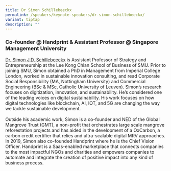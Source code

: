 ```yaml
---
title: Dr Simon Schillebeeckx
permalink: /speakers/keynote-speakers/dr-simon-schillebeeckx/
variant: tiptap
description: ""
---
```

<h3><strong>Co-founder @ Handprint &amp; Assistant Professor @ Singapore Management University</strong></h3>
<p><a href="https://www.linkedin.com/in/simonschillebeeckx" rel="noopener nofollow" target="_blank">Dr. Simon J.D. Schillebeeckx</a> is
Assistant Professor of Strategy and Entrepreneurship at the Lee Kong Chian
School of Business of SMU. Prior to joining SMU, Simon obtained a PhD in
Management from Imperial College London, worked in sustainable innovation
consulting, and read Corporate Social Responsibility (MA, Nottingham University)
and Commercial Engineering (BSc &amp; MSc, Catholic University of Leuven).
Simon’s research focuses on digitization, innovation, and sustainability.
He’s considered one of the leading voices on digital sustainability. His
work focuses on how digital technologies like blockchain, AI, IOT, and
5G are changing the way we tackle sustainable development.
<br>
<br>Outside his academic work, Simon is a co-founder and NED of the Global
Mangrove Trust (GMT), a non-profit that orchestrates large scale mangrove
reforestation projects and has aided in the development of a OxCarbon,
a carbon credit certifier that relies and ultra-scalable digital MRV approaches.
In 2019, Simon also co-founded Handprint where he is the Chief Vision Officer.
Handprint is a Saas-enabled marketplace that connects companies to the
most impactful NGOs and charities and empowers companies to automate and
integrate the creation of positive impact into any kind of business process.</p>